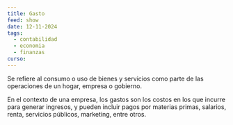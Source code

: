 ```yaml
---
title: Gasto
feed: show
date: 12-11-2024
tags:
  - contabilidad
  - economia
  - finanzas
curso:
---
```

Se refiere al consumo o uso de bienes y servicios como parte de las operaciones de un hogar, empresa o gobierno. 

En el contexto de una empresa, los gastos son los costos en los que incurre para generar ingresos, y pueden incluir pagos por materias primas, salarios, renta, servicios públicos, marketing, entre otros.

